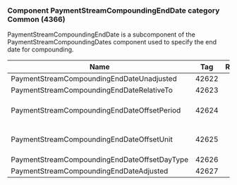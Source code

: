 ### Component PaymentStreamCompoundingEndDate category Common (4366)

PaymentStreamCompoundingEndDate is a subcomponent of the PaymentStreamCompoundingDates component used to specify the end date for compounding.

| Name                                         | Tag   | Req'd | Documentation                                                                                |
|----------------------------------------------|-------|----------|----------------------------------------------------------------------------------------------|
| PaymentStreamCompoundingEndDateUnadjusted    | 42622 |       |                                                                                              |
| PaymentStreamCompoundingEndDateRelativeTo    | 42623 |       |                                                                                              |
| PaymentStreamCompoundingEndDateOffsetPeriod  | 42624 |       | Conditionally required when PaymentStreamCompoundingEndDateOffsetUnit(42625) is specified.   |
| PaymentStreamCompoundingEndDateOffsetUnit    | 42625 |       | Conditionally required when PaymentStreamCompoundingEndDateOffsetPeriod(42624) is specified. |
| PaymentStreamCompoundingEndDateOffsetDayType | 42626 |       |                                                                                              |
| PaymentStreamCompoundingEndDateAdjusted      | 42627 |       |                                                                                              |

